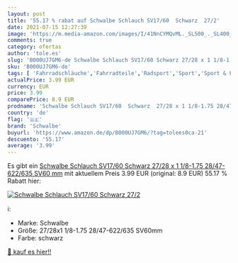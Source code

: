 ```yaml
---
layout: post
title: '55.17 % rabat auf Schwalbe Schlauch SV17/60  Schwarz  27/2'
date: 2021-07-15 12:27:39
image: 'https://m.media-amazon.com/images/I/41NnCYMQvML._SL500_._SL400_.jpg'
comments: true
category: ofertas
author: 'tole.es'
slug: 'B000UJ7GM6-de Schwalbe Schlauch SV17/60 Schwarz 27/28 x 1 1/8-1.75...'
sku: 'B000UJ7GM6-de'
tags: [ 'Fahrradschläuche','Fahrradteile','Radsport','Sport','Sport & Freizeit','Sportausrüstung & -bekleidung','schwalbe', ]
actualPrice: 3.99 EUR
currency: EUR
price: 3.99
comparePrice: 8.9 EUR
prodname: 'Schwalbe Schlauch SV17/60  Schwarz  27/28 x 1 1/8-1.75 28/47-622/635 SV60 mm'
country: 'de'
flag: '🇩🇪'
brand: 'Schwalbe'
buyurl: 'https://www.amazon.de/dp/B000UJ7GM6/?tag=tolees0ca-21'
descuento: '55.17'
average: '3.99'
---
```


Es gibt ein [Schwalbe Schlauch SV17/60  Schwarz  27/28 x 1 1/8-1.75 28/47-622/635 SV60 mm](https://www.amazon.de/dp/B000UJ7GM6/?tag=tolees0ca-21) mit aktuellem Preis 3.99 EUR (original: 8.9 EUR) 55.17 % Rabatt hier:

[![Schwalbe Schlauch SV17/60  Schwarz  27/2](https://m.media-amazon.com/images/I/41NnCYMQvML._SL500_._SL400_.jpg)](https://www.amazon.de/dp/B000UJ7GM6/?tag=tolees0ca-21)

ℹ️:

- Marke: Schwalbe
- Größe: 27/28x1 1/8-1.75 28/47-622/635 SV60mm
- Farbe: schwarz

[🛒 kauf es hier!!](https://www.amazon.de/dp/B000UJ7GM6/?tag=tolees0ca-21)
